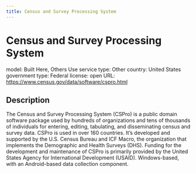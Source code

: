 ```yaml
---
title: Census and Survey Processing System
---
```


# Census and Survey Processing System

model: Built Here, Others Use
service type: Other
country: United States
government type: Federal
license: open
URL: https://www.census.gov/data/software/cspro.html

## Description

The Census and Survey Processing System (CSPro) is a public domain software package used by hundreds of organizations and tens of thousands of individuals for entering, editing, tabulating, and disseminating census and survey data. CSPro is used in over 160 countries. It’s developed and supported by the U.S. Census Bureau and ICF Macro, the organization that implements the Demographic and Health Surveys (DHS). Funding for the development and maintenance of CSPro is primarily provided by the United States Agency for International Development (USAID). Windows-based, with an Android-based data collection component.
